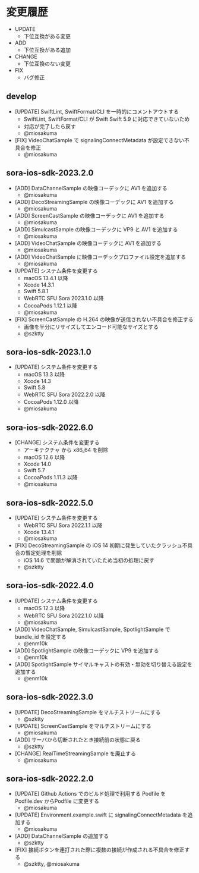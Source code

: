 # 変更履歴

- UPDATE
    - 下位互換がある変更
- ADD
    - 下位互換がある追加
- CHANGE
    - 下位互換のない変更
- FIX
    - バグ修正

## develop

- [UPDATE] SwiftLint, SwiftFormat/CLI を一時的にコメントアウトする
    - SwiftLint, SwiftFormat/CLI が Swift Swift 5.9 に対応できていないため
    - 対応が完了したら戻す
    - @miosakuma
- [FIX] VideoChatSample で signalingConnectMetadata が設定できない不具合を修正
    - @miosakuma

## sora-ios-sdk-2023.2.0

- [ADD] DataChannelSample の映像コーデックに AV1 を追加する
    - @miosakuma
- [ADD] DecoStreamingSample の映像コーデックに AV1 を追加する
    - @miosakuma
- [ADD] ScreenCastSample の映像コーデックに AV1 を追加する
    - @miosakuma
- [ADD] SimulcastSample の映像コーデックに VP9 と AV1 を追加する
    - @miosakuma
- [ADD] VideoChatSample の映像コーデックに AV1 を追加する
    - @miosakuma
- [ADD] VideoChatSample に映像コーデックプロファイル設定を追加する
    - @miosakuma
- [UPDATE] システム条件を変更する
    - macOS 13.4.1 以降
    - Xcode 14.3.1
    - Swift 5.8.1
    - WebRTC SFU Sora 2023.1.0 以降
    - CocoaPods 1.12.1 以降
    - @miosakuma
- [FIX] ScreenCastSample の H.264 の映像が送信されない不具合を修正する
    - 画像を半分にリサイズしてエンコード可能なサイズとする
    - @szktty

## sora-ios-sdk-2023.1.0

- [UPDATE] システム条件を変更する
    - macOS 13.3 以降
    - Xcode 14.3
    - Swift 5.8
    - WebRTC SFU Sora 2022.2.0 以降
    - CocoaPods 1.12.0 以降
    - @miosakuma

## sora-ios-sdk-2022.6.0

- [CHANGE] システム条件を変更する
    - アーキテクチャ から x86_64 を削除
    - macOS 12.6 以降
    - Xcode 14.0
    - Swift 5.7
    - CocoaPods 1.11.3 以降
    - @miosakuma

## sora-ios-sdk-2022.5.0

- [UPDATE] システム条件を変更する
    - WebRTC SFU Sora 2022.1.1 以降
    - Xcode 13.4.1
    - @miosakuma
- [FIX] DecoStreamingSample の iOS 14 初期に発生していたクラッシュ不具合の暫定処理を削除
    - iOS 14.6 で問題が解消されていたため当初の処理に戻す
    - @szktty

## sora-ios-sdk-2022.4.0

- [UPDATE] システム条件を変更する
    - macOS 12.3 以降
    - WebRTC SFU Sora 2022.1.0 以降
    - @miosakuma
- [ADD] VideoChatSample, SimulcastSample, SpotlightSample で bundle_id を設定する
    - @enm10k
- [ADD] SpotlightSample の映像コーデックに VP9 を追加する
    - @enm10k
- [ADD] SpotlightSample サイマルキャストの有効・無効を切り替える設定を追加する
    - @enm10k

## sora-ios-sdk-2022.3.0

- [UPDATE] DecoStreamingSample をマルチストリームにする
    - @szktty
- [UPDATE] ScreenCastSample をマルチストリームにする
    - @miosakuma
- [ADD] サーバから切断されたとき接続前の状態に戻る
    - @szktty
- [CHANGE] RealTimeStreamingSample を廃止する
    - @miosakuma

## sora-ios-sdk-2022.2.0

- [UPDATE] Github Actions でのビルド処理で利用する Podfile を Podfile.dev からPodfile に変更する
    - @miosakuma
- [UPDATE] Environment.example.swift に signalingConnectMetadata を追加する
    - @miosakuma
- [ADD] DataChannelSample の追加する
    - @szktty
- [FIX] 接続ボタンを連打された際に複数の接続が作成される不具合を修正する
    - @szktty, @miosakuma
